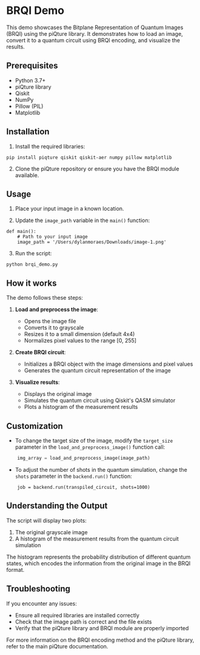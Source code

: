 
# BRQI Demo

This demo showcases the Bitplane Representation of Quantum Images (BRQI) using the piQture library. It demonstrates how to load an image, convert it to a quantum circuit using BRQI encoding, and visualize the results.

## Prerequisites

- Python 3.7+
- piQture library
- Qiskit
- NumPy
- Pillow (PIL)
- Matplotlib

## Installation

1. Install the required libraries:

```
pip install piqture qiskit qiskit-aer numpy pillow matplotlib
```

2. Clone the piQture repository or ensure you have the BRQI module available.

## Usage

1. Place your input image in a known location.

2. Update the `image_path` variable in the `main()` function:


```
def main():
    # Path to your input image
    image_path = '/Users/dylanmoraes/Downloads/image-1.png'
```


3. Run the script:

```
python brqi_demo.py
```

## How it works

The demo follows these steps:

1. **Load and preprocess the image**:
   - Opens the image file
   - Converts it to grayscale
   - Resizes it to a small dimension (default 4x4)
   - Normalizes pixel values to the range [0, 255]

2. **Create BRQI circuit**:
   - Initializes a BRQI object with the image dimensions and pixel values
   - Generates the quantum circuit representation of the image

3. **Visualize results**:
   - Displays the original image
   - Simulates the quantum circuit using Qiskit's QASM simulator
   - Plots a histogram of the measurement results

## Customization

- To change the target size of the image, modify the `target_size` parameter in the `load_and_preprocess_image()` function call:


```67:67:demos/brqi_demo.py
    img_array = load_and_preprocess_image(image_path)
```


- To adjust the number of shots in the quantum simulation, change the `shots` parameter in the `backend.run()` function:


```
    job = backend.run(transpiled_circuit, shots=1000)
```


## Understanding the Output

The script will display two plots:
1. The original grayscale image
2. A histogram of the measurement results from the quantum circuit simulation

The histogram represents the probability distribution of different quantum states, which encodes the information from the original image in the BRQI format.

## Troubleshooting

If you encounter any issues:
- Ensure all required libraries are installed correctly
- Check that the image path is correct and the file exists
- Verify that the piQture library and BRQI module are properly imported

For more information on the BRQI encoding method and the piQture library, refer to the main piQture documentation.
